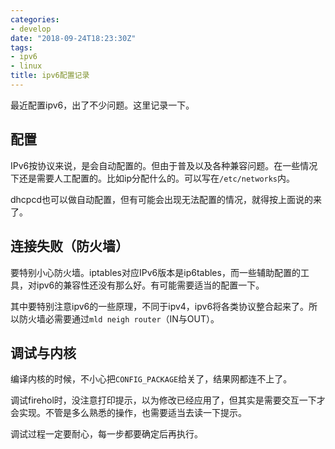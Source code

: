 ```yaml
---
categories: 
- develop
date: "2018-09-24T18:23:30Z"
tags: 
- ipv6
- linux
title: ipv6配置记录
---
```


最近配置ipv6，出了不少问题。这里记录一下。
<!--more-->

## 配置

IPv6按协议来说，是会自动配置的。但由于普及以及各种兼容问题。在一些情况下还是需要人工配置的。比如ip分配什么的。可以写在`/etc/networks`内。

dhcpcd也可以做自动配置，但有可能会出现无法配置的情况，就得按上面说的来了。

## 连接失败（防火墙）

要特别小心防火墙。iptables对应IPv6版本是ip6tables，而一些辅助配置的工具，对ipv6的兼容性还没有那么好。有可能需要适当的配置一下。

其中要特别注意ipv6的一些原理，不同于ipv4，ipv6将各类协议整合起来了。所以防火墙必需要通过`mld neigh router`（IN与OUT）。

## 调试与内核

编译内核的时候，不小心把`CONFIG_PACKAGE`给关了，结果网都连不上了。

调试firehol时，没注意打印提示，以为修改已经应用了，但其实是需要交互一下才会实现。不管是多么熟悉的操作，也需要适当去读一下提示。

调试过程一定要耐心，每一步都要确定后再执行。
